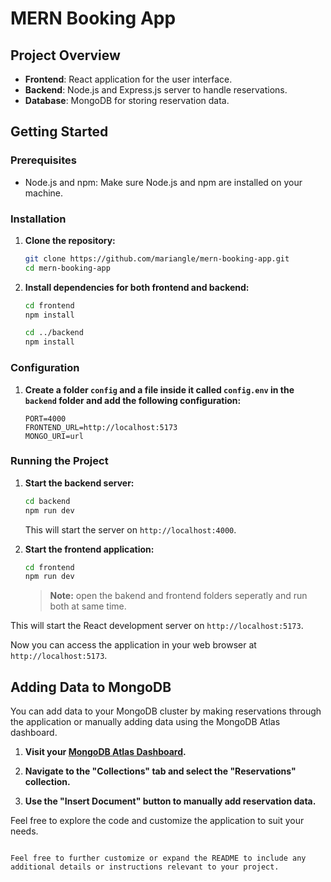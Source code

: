 # MERN Booking App

## Project Overview

- **Frontend**: React application for the user interface.
- **Backend**: Node.js and Express.js server to handle reservations.
- **Database**: MongoDB for storing reservation data.

## Getting Started

### Prerequisites

- Node.js and npm: Make sure Node.js and npm are installed on your machine.

### Installation

1. **Clone the repository:**

   ```bash
   git clone https://github.com/mariangle/mern-booking-app.git
   cd mern-booking-app
   ```

2. **Install dependencies for both frontend and backend:**

   ```bash
   cd frontend
   npm install

   cd ../backend
   npm install
   ```

### Configuration

1. **Create a folder `config` and a file inside it called `config.env` in the `backend` folder and add the following configuration:**

   ```env
   PORT=4000
   FRONTEND_URL=http://localhost:5173
   MONGO_URI=url
   ```

### Running the Project

1. **Start the backend server:**

   ```bash
   cd backend
   npm run dev
   ```

   This will start the server on `http://localhost:4000`.

2. **Start the frontend application:**

   ```bash
   cd frontend
   npm run dev
   ```

   > **Note:** open the bakend and frontend folders seperatly and run both at same time.

This will start the React development server on `http://localhost:5173`.

Now you can access the application in your web browser at `http://localhost:5173`.

## Adding Data to MongoDB

You can add data to your MongoDB cluster by making reservations through the application or manually adding data using the MongoDB Atlas dashboard.

1. **Visit your [MongoDB Atlas Dashboard](https://cloud.mongodb.com/v2/your_cluster_id#/overview).**

2. **Navigate to the "Collections" tab and select the "Reservations" collection.**

3. **Use the "Insert Document" button to manually add reservation data.**

Feel free to explore the code and customize the application to suit your needs.

```

Feel free to further customize or expand the README to include any additional details or instructions relevant to your project.
```
